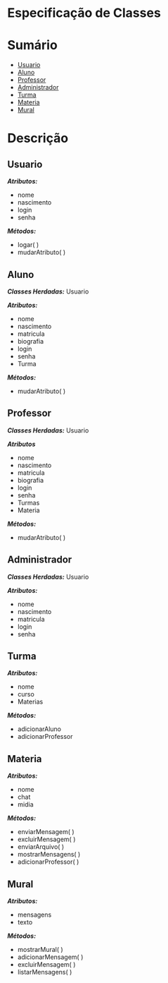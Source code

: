 # Especificação de Classes

# Sumário

- [Usuario](#Usuario)
- [Aluno](#Aluno)
- [Professor](#Professor)
- [Administrador](#Administrador)
- [Turma](#Turma)
- [Materia](#Materia)
- [Mural](#Mural)

# Descrição
## Usuario
***Atributos:***
+ nome
+ nascimento
+ login
+ senha

***Métodos:***
+ logar( )
+ mudarAtributo( )

## Aluno
***Classes Herdadas:*** Usuario

***Atributos:***
+ nome
+ nascimento
+ matricula
+ biografia
+ login
+ senha
+ Turma

***Métodos:***
+ mudarAtributo( )

## Professor
***Classes Herdadas:*** Usuario

***Atributos***
+ nome
+ nascimento
+ matricula
+ biografia
+ login
+ senha
+ Turmas
+ Materia

***Métodos:***
+ mudarAtributo( )

## Administrador
***Classes Herdadas:*** Usuario

***Atributos:***
+ nome
+ nascimento
+ matricula
+ login
+ senha

## Turma
***Atributos:***
+ nome
+ curso
+ Materias

***Métodos:***
+ adicionarAluno
+ adicionarProfessor

## Materia
***Atributos:***
+ nome
+ chat
+ midia

***Métodos:***
+ enviarMensagem( )
+ excluirMensagem( )
+ enviarArquivo( )
+ mostrarMensagens( )
+ adicionarProfessor( )

## Mural
***Atributos:***
+ mensagens
+ texto

***Métodos:***
+ mostrarMural( )
+ adicionarMensagem( )
+ excluirMensagem( )
+ listarMensagens( )